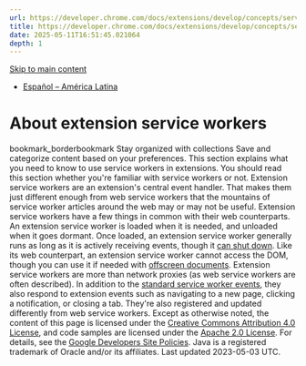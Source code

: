 ```yaml
---
url: https://developer.chrome.com/docs/extensions/develop/concepts/service-workers
title: https://developer.chrome.com/docs/extensions/develop/concepts/service-workers
date: 2025-05-11T16:51:45.021064
depth: 1
---
```


[ Skip to main content ](https://developer.chrome.com/docs/extensions/develop/concepts/service-workers#main-content)
  * [Español – América Latina](https://developer.chrome.com/docs/extensions/develop/concepts/service-workers?hl=es-419)






#  About extension service workers 
bookmark_borderbookmark Stay organized with collections  Save and categorize content based on your preferences.
This section explains what you need to know to use service workers in extensions. You should read this section whether you're familiar with service workers or not. Extension service workers are an extension's central event handler. That makes them just different enough from web service workers that the mountains of service worker articles around the web may or may not be useful.
Extension service workers have a few things in common with their web counterparts. An extension service worker is loaded when it is needed, and unloaded when it goes dormant. Once loaded, an extension service worker generally runs as long as it is actively receiving events, though it [can shut down](https://developer.chrome.com/docs/extensions/develop/concepts/service-workers/lifecycle#idle-shutdown). Like its web counterpart, an extension service worker cannot access the DOM, though you can use it if needed with [offscreen documents](https://developer.chrome.com/docs/extensions/reference/api/offscreen).
Extension service workers are more than network proxies (as web service workers are often described). In addition to the [standard service worker events](https://developer.mozilla.org/docs/Web/API/ServiceWorkerGlobalScope#events), they also respond to extension events such as navigating to a new page, clicking a notification, or closing a tab. They're also registered and updated differently from web service workers.
Except as otherwise noted, the content of this page is licensed under the [Creative Commons Attribution 4.0 License](https://creativecommons.org/licenses/by/4.0/), and code samples are licensed under the [Apache 2.0 License](https://www.apache.org/licenses/LICENSE-2.0). For details, see the [Google Developers Site Policies](https://developers.google.com/site-policies). Java is a registered trademark of Oracle and/or its affiliates.
Last updated 2023-05-03 UTC.

